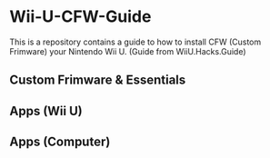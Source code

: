 # Wii-U-CFW-Guide
This is a repository contains a guide to how to install CFW (Custom Frimware) your Nintendo Wii U. (Guide from WiiU.Hacks.Guide)


## Custom Frimware & Essentials


## Apps (Wii U)


## Apps (Computer)
